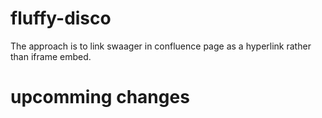 # fluffy-disco
The approach is to link swaager in confluence page as a hyperlink rather than iframe embed.

# upcomming changes 

